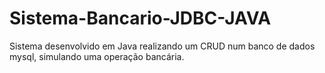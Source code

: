 # Sistema-Bancario-JDBC-JAVA

Sistema desenvolvido em Java realizando um CRUD num banco de dados mysql, simulando uma operação bancária.
